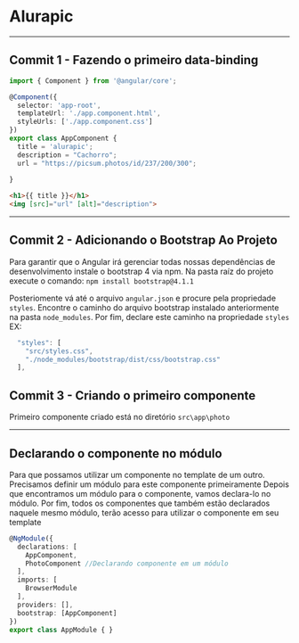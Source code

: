 # Alurapic

<hr>

## Commit 1 - Fazendo o primeiro data-binding

```typescript
import { Component } from '@angular/core';

@Component({
  selector: 'app-root',
  templateUrl: './app.component.html',
  styleUrls: ['./app.component.css']
})
export class AppComponent {
  title = 'alurapic';
  description = "Cachorro";
  url = "https://picsum.photos/id/237/200/300";
  
} 
```

```html
<h1>{{ title }}</h1>
<img [src]="url" [alt]="description">
```

<hr>

## Commit 2 - Adicionando o Bootstrap Ao Projeto

Para garantir que o Angular irá gerenciar todas nossas dependências de desenvolvimento
instale o bootstrap 4 via npm. Na pasta raíz do projeto execute o comando: `npm install bootstrap@4.1.1`

Posteriomente vá até o arquivo `angular.json` e procure pela propriedade `styles`. Encontre o caminho do
arquivo bootstrap instalado anteriormente na pasta `node_modules`. Por fim, declare este caminho na propriedade
`styles` EX:

```javascript
  "styles": [
    "src/styles.css",
    "./node_modules/bootstrap/dist/css/bootstrap.css"
  ],
```

## Commit 3 - Criando o primeiro componente
Primeiro componente criado está no diretório `src\app\photo`

<hr>

## Declarando o componente no módulo
Para que possamos utilizar um componente no template de um outro. Precisamos definir um módulo para este componente primeiramente
Depois que encontramos um módulo para o componente, vamos declara-lo no módulo. Por fim, todos os componentes que também estão
declarados naquele mesmo módulo, terão acesso para utilizar o componente em seu template

```typescript
@NgModule({
  declarations: [
    AppComponent,
    PhotoComponent //Declarando componente em um módulo
  ],
  imports: [
    BrowserModule
  ],
  providers: [],
  bootstrap: [AppComponent]
})
export class AppModule { }
```